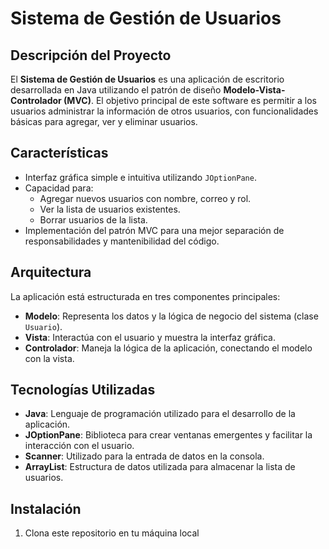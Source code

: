 # Sistema de Gestión de Usuarios

## Descripción del Proyecto

El **Sistema de Gestión de Usuarios** es una aplicación de escritorio desarrollada en Java utilizando el patrón de diseño **Modelo-Vista-Controlador (MVC)**. El objetivo principal de este software es permitir a los usuarios administrar la información de otros usuarios, con funcionalidades básicas para agregar, ver y eliminar usuarios.

## Características

- Interfaz gráfica simple e intuitiva utilizando `JOptionPane`.
- Capacidad para:
  - Agregar nuevos usuarios con nombre, correo y rol.
  - Ver la lista de usuarios existentes.
  - Borrar usuarios de la lista.
- Implementación del patrón MVC para una mejor separación de responsabilidades y mantenibilidad del código.

## Arquitectura

La aplicación está estructurada en tres componentes principales:

- **Modelo**: Representa los datos y la lógica de negocio del sistema (clase `Usuario`).
- **Vista**: Interactúa con el usuario y muestra la interfaz gráfica.
- **Controlador**: Maneja la lógica de la aplicación, conectando el modelo con la vista.

## Tecnologías Utilizadas

- **Java**: Lenguaje de programación utilizado para el desarrollo de la aplicación.
- **JOptionPane**: Biblioteca para crear ventanas emergentes y facilitar la interacción con el usuario.
- **Scanner**: Utilizado para la entrada de datos en la consola.
- **ArrayList**: Estructura de datos utilizada para almacenar la lista de usuarios.

## Instalación

1. Clona este repositorio en tu máquina local
